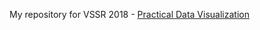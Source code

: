 
My repository for VSSR 2018 - [Practical Data Visualization](https://vietssr.wordpress.com/courses/practical-visualization-and-modelling-methods/)